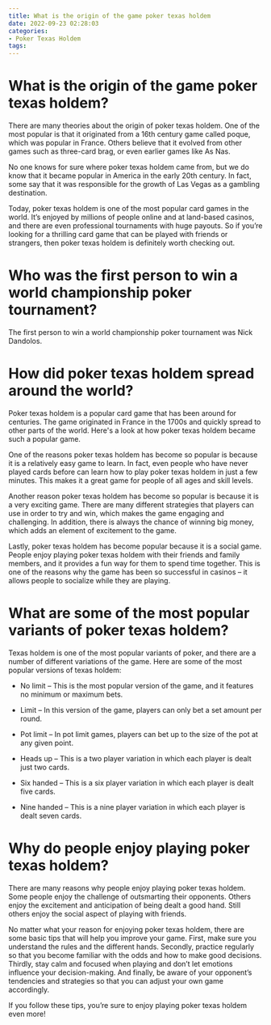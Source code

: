 ```yaml
---
title: What is the origin of the game poker texas holdem 
date: 2022-09-23 02:28:03
categories:
- Poker Texas Holdem
tags:
---
```



#  What is the origin of the game poker texas holdem? 

There are many theories about the origin of poker texas holdem. One of the most popular is that it originated from a 16th century game called poque, which was popular in France. Others believe that it evolved from other games such as three-card brag, or even earlier games like As Nas.

No one knows for sure where poker texas holdem came from, but we do know that it became popular in America in the early 20th century. In fact, some say that it was responsible for the growth of Las Vegas as a gambling destination.

Today, poker texas holdem is one of the most popular card games in the world. It’s enjoyed by millions of people online and at land-based casinos, and there are even professional tournaments with huge payouts. So if you’re looking for a thrilling card game that can be played with friends or strangers, then poker texas holdem is definitely worth checking out.

#  Who was the first person to win a world championship poker tournament? 

The first person to win a world championship poker tournament was Nick Dandolos.

#  How did poker texas holdem spread around the world? 

Poker texas holdem is a popular card game that has been around for centuries. The game originated in France in the 1700s and quickly spread to other parts of the world. Here's a look at how poker texas holdem became such a popular game.

One of the reasons poker texas holdem has become so popular is because it is a relatively easy game to learn. In fact, even people who have never played cards before can learn how to play poker texas holdem in just a few minutes. This makes it a great game for people of all ages and skill levels.

Another reason poker texas holdem has become so popular is because it is a very exciting game. There are many different strategies that players can use in order to try and win, which makes the game engaging and challenging. In addition, there is always the chance of winning big money, which adds an element of excitement to the game.

Lastly, poker texas holdem has become popular because it is a social game. People enjoy playing poker texas holdem with their friends and family members, and it provides a fun way for them to spend time together. This is one of the reasons why the game has been so successful in casinos – it allows people to socialize while they are playing.

#  What are some of the most popular variants of poker texas holdem? 

Texas holdem is one of the most popular variants of poker, and there are a number of different variations of the game. Here are some of the most popular versions of texas holdem:

* No limit – This is the most popular version of the game, and it features no minimum or maximum bets.

* Limit – In this version of the game, players can only bet a set amount per round.

* Pot limit – In pot limit games, players can bet up to the size of the pot at any given point.

* Heads up – This is a two player variation in which each player is dealt just two cards.

* Six handed – This is a six player variation in which each player is dealt five cards.

* Nine handed – This is a nine player variation in which each player is dealt seven cards.

#  Why do people enjoy playing poker texas holdem?

There are many reasons why people enjoy playing poker texas holdem. Some people enjoy the challenge of outsmarting their opponents. Others enjoy the excitement and anticipation of being dealt a good hand. Still others enjoy the social aspect of playing with friends.

No matter what your reason for enjoying poker texas holdem, there are some basic tips that will help you improve your game. First, make sure you understand the rules and the different hands. Secondly, practice regularly so that you become familiar with the odds and how to make good decisions. Thirdly, stay calm and focused when playing and don’t let emotions influence your decision-making. And finally, be aware of your opponent’s tendencies and strategies so that you can adjust your own game accordingly.

If you follow these tips, you’re sure to enjoy playing poker texas holdem even more!